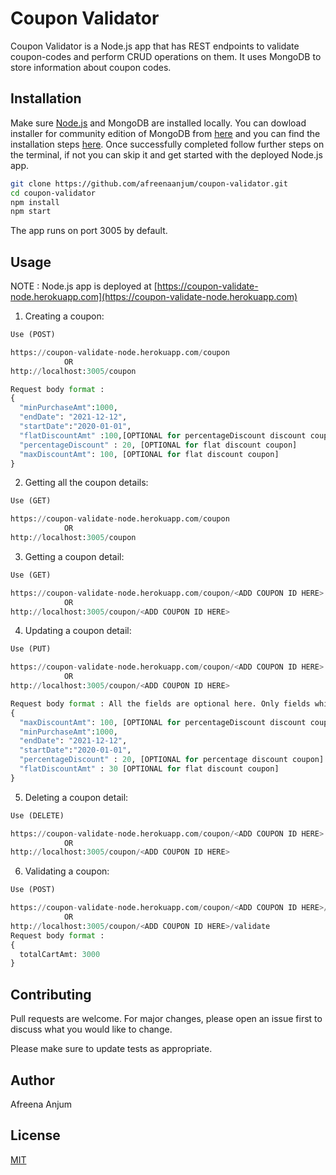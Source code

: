 # Coupon Validator

Coupon Validator is a Node.js app that has REST endpoints to validate coupon-codes and perform CRUD operations on them. It uses MongoDB to store information about coupon codes.

## Installation

Make sure [Node.js](https://docs.npmjs.com/downloading-and-installing-node-js-and-npm) and MongoDB are installed locally. You can dowload installer for community edition of MongoDB from [here](https://www.mongodb.com/try/download/community?tck=docs_server) and you can find the installation steps [here](https://docs.mongodb.com/manual/administration/install-community/). Once successfully completed follow further steps on the terminal, if not you can skip it and get started with the deployed Node.js app.

```bash
git clone https://github.com/afreenaanjum/coupon-validator.git
cd coupon-validator
npm install
npm start
```

The app runs on port 3005 by default.

## Usage

NOTE : Node.js app is deployed at [https://coupon-validate-node.herokuapp.com](https://coupon-validate-node.herokuapp.com)

1. Creating a coupon:

```python
Use (POST)

https://coupon-validate-node.herokuapp.com/coupon
            OR
http://localhost:3005/coupon

Request body format :
{
  "minPurchaseAmt":1000,
  "endDate": "2021-12-12",
  "startDate":"2020-01-01",
  "flatDiscountAmt" :100,[OPTIONAL for percentageDiscount discount coupon]
  "percentageDiscount" : 20, [OPTIONAL for flat discount coupon]
  "maxDiscountAmt": 100, [OPTIONAL for flat discount coupon]
}
```

2. Getting all the coupon details:

```python
Use (GET)

https://coupon-validate-node.herokuapp.com/coupon
            OR
http://localhost:3005/coupon
```

3. Getting a coupon detail:

```python
Use (GET)

https://coupon-validate-node.herokuapp.com/coupon/<ADD COUPON ID HERE>
            OR
http://localhost:3005/coupon/<ADD COUPON ID HERE>
```

4. Updating a coupon detail:

```python
Use (PUT)

https://coupon-validate-node.herokuapp.com/coupon/<ADD COUPON ID HERE>
            OR
http://localhost:3005/coupon/<ADD COUPON ID HERE>

Request body format : All the fields are optional here. Only fields which needs change can be added.
{
  "maxDiscountAmt": 100, [OPTIONAL for percentageDiscount discount coupon]
  "minPurchaseAmt":1000,
  "endDate": "2021-12-12",
  "startDate":"2020-01-01",
  "percentageDiscount" : 20, [OPTIONAL for percentage discount coupon]
  "flatDiscountAmt" : 30 [OPTIONAL for flat discount coupon]
}
```

5. Deleting a coupon detail:

```python
Use (DELETE)

https://coupon-validate-node.herokuapp.com/coupon/<ADD COUPON ID HERE>
            OR
http://localhost:3005/coupon/<ADD COUPON ID HERE>
```

6. Validating a coupon:

```python
Use (POST)

https://coupon-validate-node.herokuapp.com/coupon/<ADD COUPON ID HERE>/validate
            OR
http://localhost:3005/coupon/<ADD COUPON ID HERE>/validate
Request body format :
{
  totalCartAmt: 3000
}
```

## Contributing

Pull requests are welcome. For major changes, please open an issue first to discuss what you would like to change.

Please make sure to update tests as appropriate.

## Author

Afreena Anjum

## License

[MIT](https://choosealicense.com/licenses/mit/)

```

```
